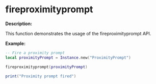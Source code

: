 # fireproximityprompt

**Description:**

This function demonstrates the usage of the fireproximityprompt API.

**Example:**

```lua
-- Fire a proximity prompt
local proximityPrompt = Instance.new("ProximityPrompt")

fireproximityprompt(proximityPrompt)

print("Proximity prompt fired")
```
